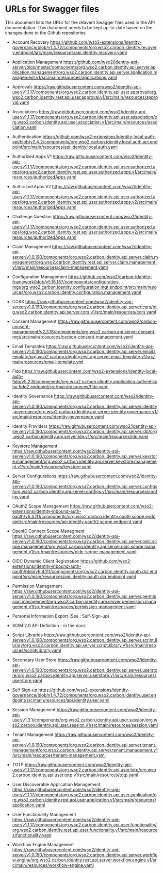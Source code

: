 # URLs for Swagger files

This document lists the URLs for the relavent Swagger files used in the API documentation. This document needs to be kept up-to-date based on the changes done to the Github repositories.

- Account Recovery
    https://github.com/wso2-extensions/identity-governance/blob/v1.4.72/components/org.wso2.carbon.identity.recovery.endpoint/src/main/resources/api.identity.recovery.yaml

- Application Management
    https://github.com/wso2/identity-api-server/blob/master/components/org.wso2.carbon.identity.api.server.application.management/org.wso2.carbon.identity.api.server.application.management.v1/src/main/resources/applications.yaml

- Approvals
    https://raw.githubusercontent.com/wso2/identity-api-user/v1.1.17/components/org.wso2.carbon.identity.api.user.approval/org.wso2.carbon.identity.rest.api.user.approval.v1/src/main/resources/approval.yaml

- Associations
    https://raw.githubusercontent.com/wso2/identity-api-user/v1.1.17/components/org.wso2.carbon.identity.api.user.association/org.wso2.carbon.identity.api.user.association.v1/src/main/resources/association.yaml

- Authentication
    https://github.com/wso2-extensions/identity-local-auth-api/blob/v2.4.2/components/org.wso2.carbon.identity.local.auth.api.endpoint/src/main/resources/api.identity.local.auth.yaml

- Authorized Apps V1
    https://raw.githubusercontent.com/wso2/identity-api-user/v1.1.17/components/org.wso2.carbon.identity.api.user.authorized.apps/org.wso2.carbon.identity.rest.api.user.authorized.apps.v1/src/main/resources/authorizedApps.yaml

- Authirized Apps V2
    https://raw.githubusercontent.com/wso2/identity-api-user/v1.1.17/components/org.wso2.carbon.identity.api.user.authorized.apps/org.wso2.carbon.identity.rest.api.user.authorized.apps.v2/src/main/resources/authorizedApps.yaml

- Challenge Question
    https://raw.githubusercontent.com/wso2/identity-api-user/v1.1.17/components/org.wso2.carbon.identity.api.user.authorized.apps/org.wso2.carbon.identity.rest.api.user.authorized.apps.v2/src/main/resources/authorizedApps.yaml

- Claim Management
    https://raw.githubusercontent.com/wso2/identity-api-server/v1.0.190/components/org.wso2.carbon.identity.api.server.claim.management/org.wso2.carbon.identity.rest.api.server.claim.management.v1/src/main/resources/claim-management.yaml

- Configuration Management
    https://github.com/wso2/carbon-identity-framework/blob/v5.18.187/components/configuration-mgt/org.wso2.carbon.identity.configuration.mgt.endpoint/src/main/resources/org.wso2.carbon.identity.configuration.management.yaml

- CORS
    https://raw.githubusercontent.com/wso2/identity-api-server/v1.0.190/components/org.wso2.carbon.identity.api.server.cors/org.wso2.carbon.identity.api.server.cors.v1/src/main/resources/cors.yaml

- Consent Management
    https://raw.githubusercontent.com/wso2/carbon-consent-management/v2.3.18/components/org.wso2.carbon.api.server.consent.mgt/src/main/resources/carbon-consent-management.yaml

- Email Templates
    https://raw.githubusercontent.com/wso2/identity-api-server/v1.0.190/components/org.wso2.carbon.identity.api.server.email.template/org.wso2.carbon.identity.rest.api.server.email.template.v1/src/main/resources/email-template.yml

- Fido
    https://raw.githubusercontent.com/wso2-extensions/identity-local-auth-fido/v5.2.8/components/org.wso2.carbon.identity.application.authenticator.fido2.endpoint/src/main/resources/fido.yaml

- Identity Governance
    https://raw.githubusercontent.com/wso2/identity-api-server/v1.0.190/components/org.wso2.carbon.identity.api.server.identity.governance/org.wso2.carbon.identity.api.server.identity.governance.v1/src/main/resources/identity-governance.yaml

- Identity Providers
    https://raw.githubusercontent.com/wso2/identity-api-server/v1.0.190/components/org.wso2.carbon.identity.api.server.idp/org.wso2.carbon.identity.api.server.idp.v1/src/main/resources/idp.yaml

- Keystore Management
    https://raw.githubusercontent.com/wso2/identity-api-server/v1.0.190/components/org.wso2.carbon.identity.api.server.keystore.management/org.wso2.carbon.identity.api.server.keystore.management.v1/src/main/resources/keystore.yaml

- Server Configurations
    https://raw.githubusercontent.com/wso2/identity-api-server/v1.0.190/components/org.wso2.carbon.identity.api.server.configs/org.wso2.carbon.identity.api.server.configs.v1/src/main/resources/configs.yaml

- OAuth2 Scope Management
    https://raw.githubusercontent.com/wso2-extensions/identity-inbound-auth-oauth/v6.4.111/components/org.wso2.carbon.identity.oauth.scope.endpoint/src/main/resources/api.identity.oauth2.scope.endpoint.yaml

- OpenID Connect Scope Managment
    https://raw.githubusercontent.com/wso2/identity-api-server/v1.0.190/components/org.wso2.carbon.identity.api.server.oidc.scope.management/org.wso2.carbon.identity.api.server.oidc.scope.management.v1/src/main/resources/oidc-scope-management.yaml

- OIDC Dynamic Client Registration
    https://github.com/wso2-extensions/identity-inbound-auth-oauth/blob/v6.4.111/components/org.wso2.carbon.identity.oauth.dcr.endpoint/src/main/resources/api.identity.oauth.dcr.endpoint.yaml

- Permission Management
    https://raw.githubusercontent.com/wso2/identity-api-server/v1.0.190/components/org.wso2.carbon.identity.api.server.permission.management/org.wso2.carbon.identity.api.server.permission.management.v1/src/main/resources/permission-management.yaml

- Personal Information Export (See : Self-Sign-up)

- SCIM 2.0 API Definition - In the docs

- Script Libraries
    https://raw.githubusercontent.com/wso2/identity-api-server/v1.0.190/components/org.wso2.carbon.identity.api.server.script.library/org.wso2.carbon.identity.api.server.script.library.v1/src/main/resources/scriptLibrary.yaml

- Secondary User Store
    https://raw.githubusercontent.com/wso2/identity-api-server/v1.0.190/components/org.wso2.carbon.identity.api.server.userstore/org.wso2.carbon.identity.api.server.userstore.v1/src/main/resources/userstore.yaml

- Self Sign-up
    https://github.com/wso2-extensions/identity-governance/blob/v1.4.72/components/org.wso2.carbon.identity.user.endpoint/src/main/resources/api.identity.user.yaml

- Session Management
    https://raw.githubusercontent.com/wso2/identity-api-user/v1.3.1/components/org.wso2.carbon.identity.api.user.session/org.wso2.carbon.identity.api.user.session.v1/src/main/resources/session.yaml

- Tenant Management
    https://raw.githubusercontent.com/wso2/identity-api-server/v1.0.190/components/org.wso2.carbon.identity.api.server.tenant.management/org.wso2.carbon.identity.api.server.tenant.management.v1/src/main/resources/tenant-management.yaml

- TOTP
    https://raw.githubusercontent.com/wso2/identity-api-user/v1.1.17/components/org.wso2.carbon.identity.api.user.totp/org.wso2.carbon.identity.api.user.totp.v1/src/main/resources/totp.yaml

- User Discoverable Application Management
    https://raw.githubusercontent.com/wso2/identity-api-user/v1.1.17/components/org.wso2.carbon.identity.api.user.application/org.wso2.carbon.identity.rest.api.user.application.v1/src/main/resources/application.yaml

- User Functionality Management
    https://raw.githubusercontent.com/wso2/identity-api-user/v1.1.17/components/org.wso2.carbon.identity.api.user.functionality/org.wso2.carbon.identity.rest.api.user.functionality.v1/src/main/resources/functionality.yaml

- Workflow Engine Management
    https://raw.githubusercontent.com/wso2/identity-api-server/v1.0.190/components/org.wso2.carbon.identity.api.server.workflow.engine/org.wso2.carbon.identity.rest.api.server.workflow.engine.v1/src/main/resources/workflow-engine.yaml
    



